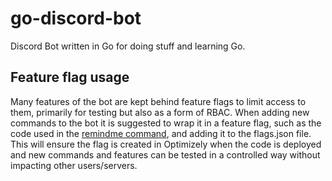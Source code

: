 # go-discord-bot
Discord Bot written in Go for doing stuff and learning Go.

## Feature flag usage

Many features of the bot are kept behind feature flags to limit access to them, primarily for testing but also as a form of RBAC. When adding new commands to the bot it is suggested to wrap it in a feature flag, such as the code used in the [remindme command](https://github.com/ChrisLGardner/go-discord-bot/blob/main/routing.go#L231-L237), and adding it to the flags.json file. This will ensure the flag is created in Optimizely when the code is deployed and new commands and features can be tested in a controlled way without impacting other users/servers.
